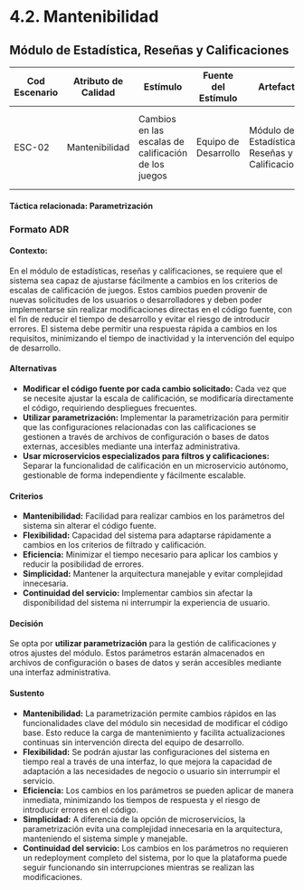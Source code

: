 # 4.2. Mantenibilidad

## Módulo de Estadística, Reseñas y Calificaciones

| **Cod Escenario** | **Atributo de Calidad** | **Estímulo**                           | **Fuente del Estímulo** | **Artefacto**                  | **Entorno**                         | **Respuesta**                                                | **Medida de Respuesta**                             |
|------------------|-------------------------|----------------------------------------|-------------------------|--------------------------------|-------------------------------------|-------------------------------------------------------------|-----------------------------------------------------|
| ESC-02           | Mantenibilidad           |     Cambios en las escalas de calificación  de los juegos   | Equipo de Desarrollo     | Módulo de Estadística, Reseñas y Calificaciones   | Entorno de desarrollo y producción  | Las modificaciones se realizan sin impactar el código fuente | Tiempo de aplicación de cambios de máximo 4 horas |

#### Táctica relacionada: Parametrización

### Formato ADR
#### Contexto:
En el módulo de estadísticas, reseñas y calificaciones, se requiere que el sistema sea capaz de ajustarse fácilmente a cambios en los criterios de  escalas de calificación de juegos. Estos cambios pueden provenir de nuevas solicitudes de los usuarios o desarrolladores y deben poder implementarse sin realizar modificaciones directas en el código fuente, con el fin de reducir el tiempo de desarrollo y evitar el riesgo de introducir errores. El sistema debe permitir una respuesta rápida a cambios en los requisitos, minimizando el tiempo de inactividad y la intervención del equipo de desarrollo.

#### Alternativas
- **Modificar el código fuente por cada cambio solicitado:** Cada vez que se necesite ajustar la escala de calificación, se modificaría directamente el código, requiriendo despliegues frecuentes.
- **Utilizar parametrización:** Implementar la parametrización para permitir que las configuraciones relacionadas con las calificaciones se gestionen a través de archivos de configuración o bases de datos externas, accesibles mediante una interfaz administrativa.
- **Usar microservicios especializados para filtros y calificaciones:** Separar la funcionalidad de calificación en un microservicio autónomo, gestionable de forma independiente y fácilmente escalable.

#### Criterios
-   **Mantenibilidad:** Facilidad para realizar cambios en los parámetros del sistema sin alterar el código fuente.
-   **Flexibilidad:** Capacidad del sistema para adaptarse rápidamente a cambios en los criterios de filtrado y calificación.
-   **Eficiencia:** Minimizar el tiempo necesario para aplicar los cambios y reducir la posibilidad de errores.
-   **Simplicidad:** Mantener la arquitectura manejable y evitar complejidad innecesaria.
-   **Continuidad del servicio:** Implementar cambios sin afectar la disponibilidad del sistema ni interrumpir la experiencia de usuario.

#### Decisión
Se opta por **utilizar parametrización** para la gestión de calificaciones y otros ajustes del módulo. Estos parámetros estarán almacenados en archivos de configuración o bases de datos y serán accesibles mediante una interfaz administrativa.

#### Sustento
-   **Mantenibilidad:** La parametrización permite cambios rápidos en las funcionalidades clave del módulo sin necesidad de modificar el código base. Esto reduce la carga de mantenimiento y facilita actualizaciones continuas sin intervención directa del equipo de desarrollo.
-   **Flexibilidad:** Se podrán ajustar las configuraciones del sistema en tiempo real a través de una interfaz, lo que mejora la capacidad de adaptación a las necesidades de negocio o usuario sin interrumpir el servicio.
-   **Eficiencia:** Los cambios en los parámetros se pueden aplicar de manera inmediata, minimizando los tiempos de respuesta y el riesgo de introducir errores en el código.
-   **Simplicidad:** A diferencia de la opción de microservicios, la parametrización evita una complejidad innecesaria en la arquitectura, manteniendo el sistema simple y manejable.
-   **Continuidad del servicio:** Los cambios en los parámetros no requieren un redeployment completo del sistema, por lo que la plataforma puede seguir funcionando sin interrupciones mientras se realizan las modificaciones.
